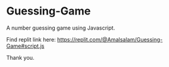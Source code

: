 # Guessing-Game
A number guessing game using Javascript.

Find replit link here: https://replit.com/@Amalsalam/Guessing-Game#script.js

Thank you.
